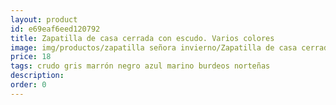 ```yaml
---
layout: product
id: e69eaf6eed120792
title: Zapatilla de casa cerrada con escudo. Varios colores
image: img/productos/zapatilla señora invierno/Zapatilla de casa cerrada con escudo. Varios colores=18=crudo gris marrón negro azul marino burdeos norteñas.webp
price: 18
tags: crudo gris marrón negro azul marino burdeos norteñas
description: 
order: 0
---
```


